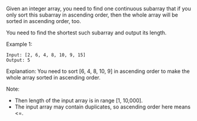 Given an integer array, you need to find one continuous subarray that if you only sort this subarray in ascending order, then the whole array will be sorted in ascending order, too.

You need to find the shortest such subarray and output its length.

Example 1:
```
Input: [2, 6, 4, 8, 10, 9, 15]
Output: 5
```

Explanation: You need to sort [6, 4, 8, 10, 9] in ascending order to make the whole array sorted in ascending order.

Note:
- Then length of the input array is in range [1, 10,000].
- The input array may contain duplicates, so ascending order here means <=.
